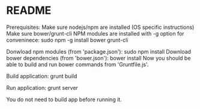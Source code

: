# README #

Prerequisites:
Make sure nodejs/npm are installed (OS specific instructions)
Make sure bower/grunt-cli NPM modules are installed with -g option for conveninece:
sudo npm -g install bower grunt-cli

Donwload npm modules (from 'package.json'): sudo npm install
Download bower dependencies (from 'bower.json'): bower install 
Now you should be able to build and run bower commands from 'Gruntfile.js'.

Build application: grunt build

Run application: grunt server

You do not need to build app before running it.
